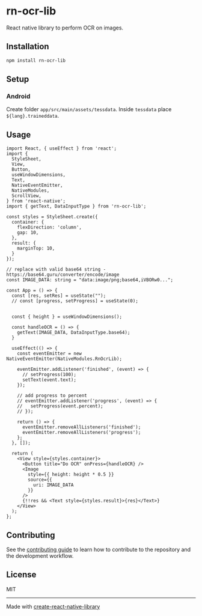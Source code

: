 # rn-ocr-lib

React native library to perform OCR on images.

## Installation

```sh
npm install rn-ocr-lib
```

## Setup

### Android

Create folder `app/src/main/assets/tessdata`. Inside `tessdata` place `${lang}.traineddata`.

## Usage

```JSX
import React, { useEffect } from 'react';
import {
  StyleSheet,
  View,
  Button,
  useWindowDimensions,
  Text,
  NativeEventEmitter,
  NativeModules,
  ScrollView,
} from 'react-native';
import { getText, DataInputType } from 'rn-ocr-lib';

const styles = StyleSheet.create({
  container: {
    flexDirection: 'column',
    gap: 10,
  },
  result: {
    marginTop: 10,
  }
});

// replace with valid base64 string - https://base64.guru/converter/encode/image
const IMAGE_DATA: string = "data:image/png;base64,iVBORw0...";

const App = () => {
  const [res, setRes] = useState("");
  // const [progress, setProgress] = useState(0);


  const { height } = useWindowDimensions();

  const handleOCR = () => {
    getText(IMAGE_DATA, DataInputType.base64);
  }

  useEffect(() => {
    const eventEmitter = new NativeEventEmitter(NativeModules.RnOcrLib);

    eventEmitter.addListener('finished', (event) => {
      // setProgress(100);
      setText(event.text);
    });

    // add progress to percent
    // eventEmitter.addListener('progress', (event) => {
    //   setProgress(event.percent);
    // });

    return () => {
      eventEmitter.removeAllListeners('finished');
      eventEmitter.removeAllListeners('progress');
    };
  }, []);

  return (
    <View style={styles.container}>
      <Button title="Do OCR" onPress={handleOCR} />
      <Image
        style={{ height: height * 0.5 }}
        source={{
          uri: IMAGE_DATA
        }}
      />
      {!!res && <Text style={styles.result}>{res}</Text>}
    </View>
  );
};
```

## Contributing

See the [contributing guide](CONTRIBUTING.md) to learn how to contribute to the repository and the development workflow.

## License

MIT

---

Made with [create-react-native-library](https://github.com/callstack/react-native-builder-bob)
